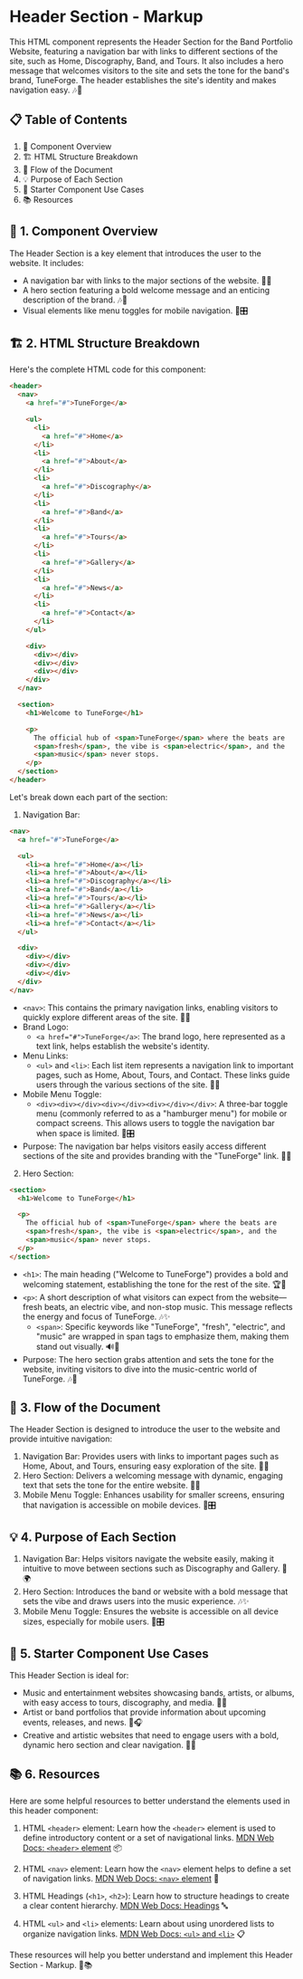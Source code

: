 # Header Section - Markup

This HTML component represents the Header Section for the Band Portfolio Website, featuring a navigation bar with links to different sections of the site, such as Home, Discography, Band, and Tours. It also includes a hero message that welcomes visitors to the site and sets the tone for the band's brand, TuneForge. The header establishes the site's identity and makes navigation easy. 🎶🎸

## 📋 Table of Contents

1. 🌟 Component Overview
2. 🏗️ HTML Structure Breakdown
3. 🔄 Flow of the Document
4. 💡 Purpose of Each Section
5. 🧩 Starter Component Use Cases
6. 📚 Resources

## 🌟 1. Component Overview

The Header Section is a key element that introduces the user to the website. It includes:

- A navigation bar with links to the major sections of the website. 🧭✨
- A hero section featuring a bold welcome message and an enticing description of the brand. 🎶🎤
- Visual elements like menu toggles for mobile navigation. 📱🎛️

## 🏗️ 2. HTML Structure Breakdown

Here's the complete HTML code for this component:

```html
<header>
  <nav>
    <a href="#">TuneForge</a>

    <ul>
      <li>
        <a href="#">Home</a>
      </li>
      <li>
        <a href="#">About</a>
      </li>
      <li>
        <a href="#">Discography</a>
      </li>
      <li>
        <a href="#">Band</a>
      </li>
      <li>
        <a href="#">Tours</a>
      </li>
      <li>
        <a href="#">Gallery</a>
      </li>
      <li>
        <a href="#">News</a>
      </li>
      <li>
        <a href="#">Contact</a>
      </li>
    </ul>

    <div>
      <div></div>
      <div></div>
      <div></div>
    </div>
  </nav>

  <section>
    <h1>Welcome to TuneForge</h1>

    <p>
      The official hub of <span>TuneForge</span> where the beats are
      <span>fresh</span>, the vibe is <span>electric</span>, and the
      <span>music</span> never stops.
    </p>
  </section>
</header>
```

Let's break down each part of the section:

1. Navigation Bar:

```html
<nav>
  <a href="#">TuneForge</a>

  <ul>
    <li><a href="#">Home</a></li>
    <li><a href="#">About</a></li>
    <li><a href="#">Discography</a></li>
    <li><a href="#">Band</a></li>
    <li><a href="#">Tours</a></li>
    <li><a href="#">Gallery</a></li>
    <li><a href="#">News</a></li>
    <li><a href="#">Contact</a></li>
  </ul>

  <div>
    <div></div>
    <div></div>
    <div></div>
  </div>
</nav>
```

- `<nav>`: This contains the primary navigation links, enabling visitors to quickly explore different areas of the site. 🧭✨
- Brand Logo:
  - `<a href="#">TuneForge</a>`: The brand logo, here represented as a text link, helps establish the website's identity.
- Menu Links:
  - `<ul>` and `<li>`: Each list item represents a navigation link to important pages, such as Home, About, Tours, and Contact. These links guide users through the various sections of the site. 🧭🌐
- Mobile Menu Toggle:
  - `<div><div></div><div></div><div></div></div>`: A three-bar toggle menu (commonly referred to as a "hamburger menu") for mobile or compact screens. This allows users to toggle the navigation bar when space is limited. 📱🎛️
- Purpose: The navigation bar helps visitors easily access different sections of the site and provides branding with the "TuneForge" link. 🌟🎶

2. Hero Section:

```html
<section>
  <h1>Welcome to TuneForge</h1>

  <p>
    The official hub of <span>TuneForge</span> where the beats are
    <span>fresh</span>, the vibe is <span>electric</span>, and the
    <span>music</span> never stops.
  </p>
</section>
```

- `<h1>`: The main heading ("Welcome to TuneForge") provides a bold and welcoming statement, establishing the tone for the rest of the site. 🏆🎤
- `<p>`: A short description of what visitors can expect from the website—fresh beats, an electric vibe, and non-stop music. This message reflects the energy and focus of TuneForge. 🎶✨
  - `<span>`: Specific keywords like "TuneForge", "fresh", "electric", and "music" are wrapped in span tags to emphasize them, making them stand out visually. 🔊🎵
- Purpose: The hero section grabs attention and sets the tone for the website, inviting visitors to dive into the music-centric world of TuneForge. 🎶🌟

## 🔄 3. Flow of the Document

The Header Section is designed to introduce the user to the website and provide intuitive navigation:

1. Navigation Bar: Provides users with links to important pages such as Home, About, and Tours, ensuring easy exploration of the site. 🧭🎸
2. Hero Section: Delivers a welcoming message with dynamic, engaging text that sets the tone for the entire website. 🌟🎤
3. Mobile Menu Toggle: Enhances usability for smaller screens, ensuring that navigation is accessible on mobile devices. 📱🎛️

## 💡 4. Purpose of Each Section

1. Navigation Bar: Helps visitors navigate the website easily, making it intuitive to move between sections such as Discography and Gallery. 🧭🌍
2. Hero Section: Introduces the band or website with a bold message that sets the vibe and draws users into the music experience. 🎶✨
3. Mobile Menu Toggle: Ensures the website is accessible on all device sizes, especially for mobile users. 📱🎛️

## 🧩 5. Starter Component Use Cases

This Header Section is ideal for:

- Music and entertainment websites showcasing bands, artists, or albums, with easy access to tours, discography, and media. 🎤🎶
- Artist or band portfolios that provide information about upcoming events, releases, and news. 📅🎧
- Creative and artistic websites that need to engage users with a bold, dynamic hero section and clear navigation. 🎨🚀

## 📚 6. Resources

Here are some helpful resources to better understand the elements used in this header component:

1. HTML `<header>` element: Learn how the `<header>` element is used to define introductory content or a set of navigational links. [MDN Web Docs: `<header>` element](https://developer.mozilla.org/en-US/docs/Web/HTML/Element/header) 📦

2. HTML `<nav>` element: Learn how the `<nav>` element helps to define a set of navigation links. [MDN Web Docs: `<nav>` element](https://developer.mozilla.org/en-US/docs/Web/HTML/Element/nav) 🧭

3. HTML Headings (`<h1>`, `<h2>`): Learn how to structure headings to create a clear content hierarchy. [MDN Web Docs: Headings](https://developer.mozilla.org/en-US/docs/Web/HTML/Element/Heading_Elements) 🔤

4. HTML `<ul>` and `<li>` elements: Learn about using unordered lists to organize navigation links. [MDN Web Docs: `<ul>` and `<li>`](https://developer.mozilla.org/en-US/docs/Web/HTML/Element/ul) 📋

These resources will help you better understand and implement this Header Section - Markup. 🚀📚
